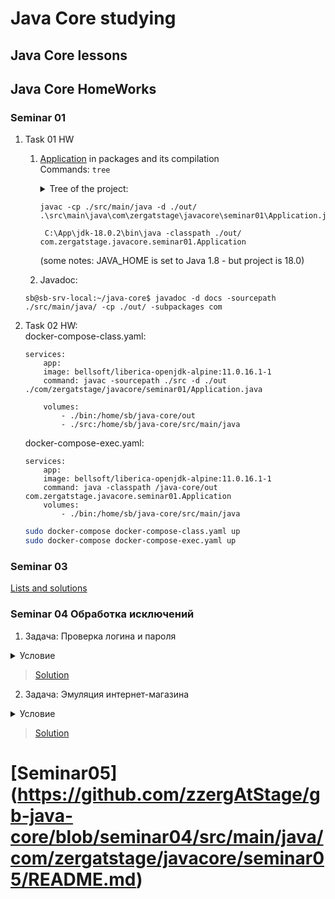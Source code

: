 # Java Core studying 
## Java Core lessons

## Java Core HomeWorks
### Seminar 01  

01. Task 01 HW
    01. [Application](/src/main/java/com/zergatstage/javacore/seminar01) in packages and its compilation  
    Commands: ```tree```  

        <details xmlns="http://www.w3.org/1999/html">
            <summary> Tree of the project: </summary>
        <pre>
            C:.
            ├───docs
            │   ├───com
            │   │   └───zergatstage
            │   │       └───javacore
            │   │           └───lesson01
            │   │               └───solutions
            │   ├───legal
            │   ├───resources
            │   └───script-dir
            │       └───images
            ├───out
            │   ├───com
            │   │   └───zergatstage
            │   │       └───javacore
            │   │           └───lesson01
            │   │               └───solutions
            │   └───production
            │       └───gb-java-core
            │           ├───com
            │           │   └───zergatstage
            │           │       └───javacore
            │           │           ├───lesson01
            │           │           │   └───solutions
            │           │           └───seminar01
            │           │               ├───controllers
            │           │               ├───model
            │           │               └───resource
            │           ├───META-INF
            │           └───resource
            ├───resource
            └───src
            └───main
            └───java
            ├───com
            │   └───zergatstage
            │       └───javacore
            │           ├───lesson01
            │           │   └───solutions
            │           └───seminar01
            │               ├───controllers
            │               └───model
            └───META-INF
            </pre>  </details>
        
        ```shell
        javac -cp ./src/main/java -d ./out/ .\src\main\java\com\zergatstage\javacore\seminar01\Application.java
        
         C:\App\jdk-18.0.2\bin\java -classpath ./out/ com.zergatstage.javacore.seminar01.Application  
        ```
        (some notes: JAVA_HOME is set to Java 1.8 - but project is 18.0)  

    02. Javadoc:
    ```shell
    sb@sb-srv-local:~/java-core$ javadoc -d docs -sourcepath ./src/main/java/ -cp ./out/ -subpackages com   
    ```   


02. Task 02 HW:  
    docker-compose-class.yaml:  
    ```docker  
    services:
        app:
        image: bellsoft/liberica-openjdk-alpine:11.0.16.1-1
        command: javac -sourcepath ./src -d ./out ./com/zergatstage/javacore/seminar01/Application.java

        volumes:
            - ./bin:/home/sb/java-core/out
            - ./src:/home/sb/java-core/src/main/java
    ```
    docker-compose-exec.yaml:   
    ```docker  
    services:
        app:
        image: bellsoft/liberica-openjdk-alpine:11.0.16.1-1
        command: java -classpath /java-core/out com.zergatstage.javacore.seminar01.Application
        volumes:
            - ./bin:/home/sb/java-core/src/main/java

    ```

    ```bash
    sudo docker-compose docker-compose-class.yaml up
    sudo docker-compose docker-compose-exec.yaml up
    
    ```
### Seminar 03
[Lists and solutions](src/main/java/com/zergatstage/javacore/seminar03/README.md)


### Seminar 04 Обработка исключений

1. Задача: Проверка логина и пароля

<details>
    <summary>   Условие    </summary>  
        1 - Создать статический метод который принимает на вход три параметра: login, password и confirmPassword.  

2 - Длина login должна быть меньше 20 символов. Если login не соответствует этим требованиям, необходимо выбросить WrongLoginException.  

3 -Длина password должна быть меньше 20 символов. Также password и confirmPassword должны быть равны. Если password не соответствует этим требованиям, необходимо выбросить WrongPasswordException.  

4 - WrongPasswordException и WrongLoginException - пользовательские классы исключения с двумя конструкторами – один по умолчанию, второй принимает сообщение исключения и передает его в конструктор класса Exception.  

5 - В основном классе программы необходимо по-разному обработать исключения.  

6 - Метод возвращает true, если значения верны или false в другом случае.
</details>

> [Solution](.src/main/java/com/zergatstage/javacore/seminar04/App)  



2. Задача: Эмуляция интернет-магазина  

<details>
    <summary>Условие</summary>
    1 - написать классы покупатель, товар и заказ;</br>  
    2 - создать массив покупателей, массив товаров и массив заказов;</br>
3 - создать статический метод “совершить покупку” со строковыми параметрами, соответствующими полям объекта заказа. Метод должен вернуть объект заказа</br>
4 - Если в метод передан несуществующий покупатель, товар или отрицательное количество, метод должен выбросить соответствующее исключение;</br>
5 - Вызвать метод совершения покупки несколько раз таким образом, чтобы заполнить массив покупок возвращаемыми значениями. Обработать исключения.</br>
6 - Вывести в консоль итоговое количество совершённых покупок после выполнения приложения.</br>
</details>

> [Solution](.src/main/java/com/zergatstage/javacore/seminar04/App)  


# [Seminar05] (https://github.com/zzergAtStage/gb-java-core/blob/seminar04/src/main/java/com/zergatstage/javacore/seminar05/README.md)
